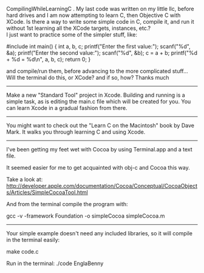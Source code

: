 CompilingWhileLearningC .  My last code was written on my little llc, before hard drives  and I am now attempting to learn C, then Objective C with XCode.  Is there a way to  write some simple code in C, compile it, and run it without 1st learning all the XCode targets, instances, etc.?  
I just want to practice some of the simpler stuff, like:

    
#include 
int main()
{
    int a, b, c;
    printf("Enter the first value:");
    scanf("%d", &a);
    printf("Enter the second value:");
    scanf("%d", &b);
    c = a + b;
    printf("%d + %d = %d\n", a, b, c);
    return 0;
}


and compile/run them, before advancing to the more complicated stuff...
Will the terminal do this, or XCode? and if so, how?
Thanks much

----

Make a new "Standard Tool" project in Xcode. Building and running is a simple task, as is editing the main.c file which will be created for you. You can learn Xcode in a gradual fashion from there.

----

You might want to check out the "Learn C on the Macintosh" book by Dave Mark.  It walks you through learning C and using Xcode.

----

I've been getting my feet wet with Cocoa by using Terminal.app and a text file.

It seemed easier for me to get acquainted with obj-c and Cocoa this way.

Take a look at:
http://developer.apple.com/documentation/Cocoa/Conceptual/CocoaObjects/Articles/SimpleCocoaTool.html

And from the terminal compile the program with:

gcc -v -framework Foundation -o simpleCocoa simpleCocoa.m

----
Your simple example doesn't need any included libraries, so it will compile in the terminal easily:
    
make code.c

Run in the terminal: ./code
EnglaBenny

